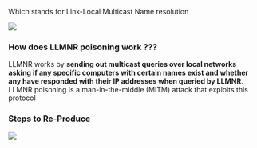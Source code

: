 Which stands for Link-Local Multicast Name resolution

![](https://i.imgur.com/U1nwO4A.png)

### How does LLMNR poisoning work ???

LLMNR works by **sending out multicast queries over local networks asking if any specific computers with certain names exist and whether any have responded with their IP addresses when queried by LLMNR**. LLMNR poisoning is a man-in-the-middle (MITM) attack that exploits this protocol

### Steps to Re-Produce


![](https://i.imgur.com/uYKJtur.png)
